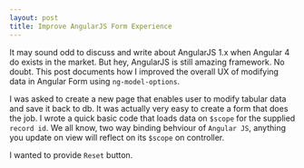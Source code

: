 ```yaml
---
layout: post
title: Improve AngularJS Form Experience
---
```


It may sound odd to discuss and write about AngularJS 1.x when Angular 4 do exists in the market. But hey, AngularJS is still amazing framework. No doubt. This post documents how I improved the overall UX of modifying data in Angular Form using `ng-model-options`.

<!--more-->

I was asked to create a new page that enables user to modify tabular data and save it back to db. It was actually very easy to create a form that does the job. I wrote a quick basic code that loads data on `$scope` for the supplied `record id`. We all know, two way binding behviour of `Angular JS`, anything you update on view will reflect on its `$scope` on controller.

I wanted to provide `Reset` button.